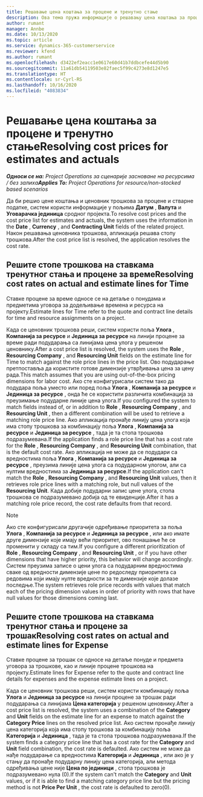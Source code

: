 ```yaml
---
title: Решавање цена коштања за процене и тренутно стање
description: Ова тема пружа информације о решавању цена коштања за процене и тренутно стање.
author: rumant
manager: Annbe
ms.date: 10/13/2020
ms.topic: article
ms.service: dynamics-365-customerservice
ms.reviewer: kfend
ms.author: rumant
ms.openlocfilehash: d3422ef2eacc1e0617e60d41b7ddbcefe44d5b90
ms.sourcegitcommit: 11a61db54119503e82faec5f99c4273e8d1247e5
ms.translationtype: HT
ms.contentlocale: sr-Cyrl-RS
ms.lasthandoff: 10/16/2020
ms.locfileid: "4083834"
---
```

# <a name="resolving-cost-prices-for-estimates-and-actuals"></a><span data-ttu-id="5d03a-103">Решавање цена коштања за процене и тренутно стање</span><span class="sxs-lookup"><span data-stu-id="5d03a-103">Resolving cost prices for estimates and actuals</span></span>

<span data-ttu-id="5d03a-104">_**Односи се на:** Project Operations за сценарије засноване на ресурсима / без залиха_</span><span class="sxs-lookup"><span data-stu-id="5d03a-104">_**Applies To:** Project Operations for resource/non-stocked based scenarios_</span></span>

<span data-ttu-id="5d03a-105">Да би решио цене коштања и ценовник трошкова за процене и стварне податке, систем користи информације у пољима **Датум** , **Валута** и **Уговарачка јединица** сродног пројекта.</span><span class="sxs-lookup"><span data-stu-id="5d03a-105">To resolve cost prices and the cost price list for estimates and actuals, the system uses the information in the **Date** , **Currency** , and **Contracting Unit** fields of the related project.</span></span> <span data-ttu-id="5d03a-106">Након решавања ценовника трошкова, апликација решава стопу трошкова.</span><span class="sxs-lookup"><span data-stu-id="5d03a-106">After the cost price list is resolved, the application resolves the cost rate.</span></span>

## <a name="resolving-cost-rates-on-actual-and-estimate-lines-for-time"></a><span data-ttu-id="5d03a-107">Решите стопе трошкова на ставкама тренутног стања и процене за време</span><span class="sxs-lookup"><span data-stu-id="5d03a-107">Resolving cost rates on actual and estimate lines for Time</span></span>

<span data-ttu-id="5d03a-108">Ставке процене за време односе се на детаље о понудама и предметима уговора за додељивање времена и ресурса на пројекту.</span><span class="sxs-lookup"><span data-stu-id="5d03a-108">Estimate lines for Time refer to the quote and contract line details for time and resource assignments on a project.</span></span>

<span data-ttu-id="5d03a-109">Када се ценовник трошкова реши, систем користи поља **Улога** , **Компанија за ресурсе** и **Јединица за ресурсе** на линији процене за време ради подударања са линијама цена улога у решеном ценовнику.</span><span class="sxs-lookup"><span data-stu-id="5d03a-109">After a cost price list is resolved, the system uses the **Role** , **Resourcing Company** , and **Resourcing Unit** fields on the estimate line for Time to match against the role price lines in the price list.</span></span> <span data-ttu-id="5d03a-110">Ово подударање претпоставља да користите готове димензије утврђивања цена за цену рада.</span><span class="sxs-lookup"><span data-stu-id="5d03a-110">This match assumes that you are using out-of-the-box pricing dimensions for labor cost.</span></span> <span data-ttu-id="5d03a-111">Ако сте конфигурисали систем тако да подудара поља уместо или поред поља **Улога** , **Компанија за ресурсе** и **Јединица за ресурсе** , онда ће се користити различита комбинација за преузимање подударне линије цена улога.</span><span class="sxs-lookup"><span data-stu-id="5d03a-111">If you configured the system to match fields instead of, or in addition to **Role** , **Resourcing Company** , and **Resourcing Unit** , then a different combination will be used to retrieve a matching role price line.</span></span> <span data-ttu-id="5d03a-112">Ако апликација пронађе линију цена улога која има стопу трошкова за комбинацију поља **Улога** , **Компанија за ресурсе** и **Јединица за ресурсе** , тада је та стопа трошкова подразумевана.</span><span class="sxs-lookup"><span data-stu-id="5d03a-112">If the application finds a role price line that has a cost rate for the **Role** , **Resourcing Company** , and **Resourcing Unit** combination, that is the default cost rate.</span></span> <span data-ttu-id="5d03a-113">Ако апликација не може да се подудари са вредностима поља **Улога** , **Компанија за ресурсе** и **Јединица за ресурсе** , преузима линије цена улога са подударном улогом, али са нултим вредностима за **Јединица за ресурсе**.</span><span class="sxs-lookup"><span data-stu-id="5d03a-113">If the application can't match the **Role** , **Resourcing Company** , and **Resourcing Unit** values, then it retrieves role price lines with a matching role, but null values of the **Resourcing Unit**.</span></span> <span data-ttu-id="5d03a-114">Када добије подударни запис цене улога, стопа трошкова се подразумевано добија од те евиденције.</span><span class="sxs-lookup"><span data-stu-id="5d03a-114">After it has a matching role price record, the cost rate defaults from that record.</span></span> 

> [!NOTE]
> <span data-ttu-id="5d03a-115">Ако сте конфигурисали другачије одређивање приоритета за поља **Улога** , **Компанија за ресурсе** и **Јединица за ресурсе** , или ако имате друге димензије које имају већи приоритет, ово понашање ће се променити у складу са тим.</span><span class="sxs-lookup"><span data-stu-id="5d03a-115">If you configure a different prioritization of **Role** , **Resourcing Company** , and **Resourcing Unit** , or if you have other dimensions that have higher priority, this behavior will change accordingly.</span></span> <span data-ttu-id="5d03a-116">Систем преузима записе о цени улога са подударним вредностима сваке од вредности димензије цене по редоследу приоритета са редовима који имају нулте вредности за те димензије које долазе последње.</span><span class="sxs-lookup"><span data-stu-id="5d03a-116">The system retrieves role price records with values that match each of the pricing dimension values in order of priority with rows that have null values for those dimensions coming last.</span></span>

## <a name="resolving-cost-rates-on-actual-and-estimate-lines-for-expense"></a><span data-ttu-id="5d03a-117">Решите стопе трошкова на ставкама тренутног стања и процене за трошак</span><span class="sxs-lookup"><span data-stu-id="5d03a-117">Resolving cost rates on actual and estimate lines for Expense</span></span>

<span data-ttu-id="5d03a-118">Ставке процене за трошак се односе на детаље понуде и предмета уговора за трошкове, као и линије процене трошкова на пројекту.</span><span class="sxs-lookup"><span data-stu-id="5d03a-118">Estimate lines for Expense refer to the quote and contract line details for expenses and the expense estimate lines on a project.</span></span>

<span data-ttu-id="5d03a-119">Када се ценовник трошкова реши, систем користи комбинацију поља **Улога** и **Јединица за ресурсе** на линији процене за трошак ради подударања са линијама **Цена категорија** у решеном ценовнику.</span><span class="sxs-lookup"><span data-stu-id="5d03a-119">After a cost price list is resolved, the system uses a combination of the **Category** and **Unit** fields on the estimate line for an expense to match against the **Category Price** lines on the resolved price list.</span></span> <span data-ttu-id="5d03a-120">Ако систем пронађе линију цена категорија која има стопу трошкова за комбинацију поља **Категорија** и **Јединица** , тада је та стопа трошкова подразумевана.</span><span class="sxs-lookup"><span data-stu-id="5d03a-120">If the system finds a category price line that has a cost rate for the **Category** and **Unit** field combination, the cost rate is defaulted.</span></span> <span data-ttu-id="5d03a-121">Ако систем не може да нађе подударање са вредностима **Категорија** и **Јединица** , или ако је у стању да пронађе подударну линију цена категорија, али метода одређивања цене није **Цена по јединици** , стопа трошкова је подразумевано нула (0).</span><span class="sxs-lookup"><span data-stu-id="5d03a-121">If the system can't match the **Category** and **Unit** values, or if it is able to find a matching category price line but the pricing method is not **Price Per Unit** , the cost rate is defaulted to zero(0).</span></span>
